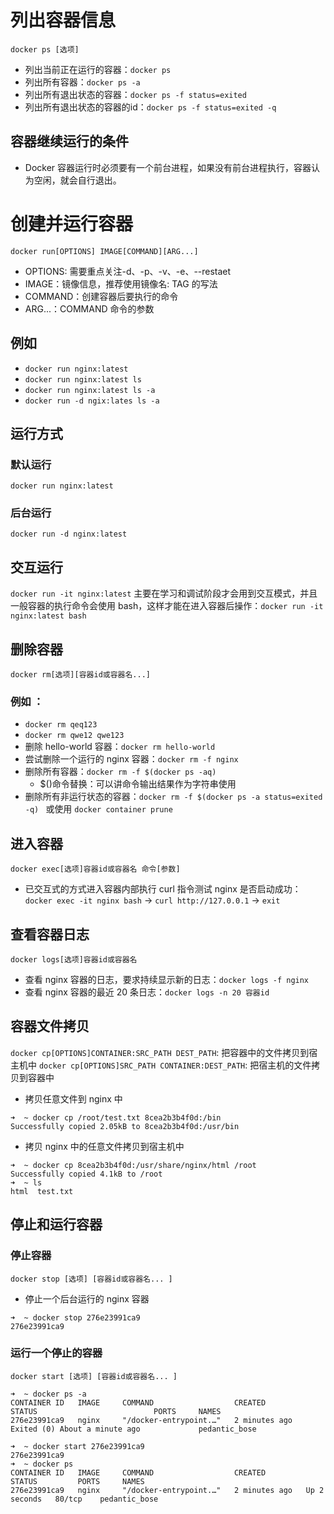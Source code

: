 # 列出容器信息
`docker ps [选项]`
- 列出当前正在运行的容器：`docker ps`
- 列出所有容器：`docker ps -a`
- 列出所有退出状态的容器：`docker ps -f status=exited`
- 列出所有退出状态的容器的id：`docker ps -f status=exited -q`
## 容器继续运行的条件
- Docker 容器运行时必须要有一个前台进程，如果没有前台进程执行，容器认为空闲，就会自行退出。
# 创建并运行容器
`docker run[OPTIONS] IMAGE[COMMAND][ARG...]`
- OPTIONS: 需要重点关注-d、-p、-v、-e、--restaet
- IMAGE：镜像信息，推荐使用镜像名: TAG 的写法
- COMMAND：创建容器后要执行的命令
- ARG...：COMMAND 命令的参数
## 例如
- `docker run nginx:latest`
- `docker run nginx:latest ls`
- `docker run nginx:latest ls -a`
- `docker run -d ngix:lates ls -a`
## 运行方式
### 默认运行
`docker run nginx:latest`
### 后台运行
`docker run -d nginx:latest`
## 交互运行
`docker run -it nginx:latest`
主要在学习和调试阶段才会用到交互模式，并且一般容器的执行命令会使用 bash，这样才能在进入容器后操作：`docker run -it nginx:latest bash`
## 删除容器
`docker rm[选项][容器id或容器名...]`
### 例如 ：
- `docker rm qeq123`
- `docker rm qwe12 qwe123`
- 删除 hello-world 容器：`docker rm hello-world `
- 尝试删除一个运行的 nginx 容器：`docker rm -f nginx`
- 删除所有容器：`docker rm -f $(docker ps -aq)`
	- $()命令替换：可以讲命令输出结果作为字符串使用
- 删除所有非运行状态的容器：`docker rm -f $(docker ps -a status=exited -q) ` 或使用 `docker container prune`
## 进入容器
`docker exec[选项]容器id或容器名 命令[参数]`
- 已交互式的方式进入容器内部执行 curl 指令测试 nginx 是否启动成功：`docker exec -it nginx bash` -> `curl http://127.0.0.1` -> `exit`
## 查看容器日志
`docker logs[选项]容器id或容器名 `
- 查看 nginx 容器的日志，要求持续显示新的日志：`docker logs -f nginx`
- 查看 nginx 容器的最近 20 条日志：`docker logs -n 20 容器id`
## 容器文件拷贝
`docker cp[OPTIONS]CONTAINER:SRC_PATH DEST_PATH`: 把容器中的文件拷贝到宿主机中
`docker cp[OPTIONS]SRC_PATH CONTAINER:DEST_PATH`: 把宿主机的文件拷贝到容器中
- 拷贝任意文件到 nginx 中
```shell
➜  ~ docker cp /root/test.txt 8cea2b3b4f0d:/bin            
Successfully copied 2.05kB to 8cea2b3b4f0d:/usr/bin
```
- 拷贝 nginx 中的任意文件拷贝到宿主机中
```shell
➜  ~ docker cp 8cea2b3b4f0d:/usr/share/nginx/html /root    
Successfully copied 4.1kB to /root                         
➜  ~ ls                                                    
html  test.txt
```
## 停止和运行容器
### 停止容器
`docker stop [选项] [容器id或容器名... ]`
- 停止一个后台运行的 nginx 容器
```shell
➜  ~ docker stop 276e23991ca9          
276e23991ca9
```
### 运行一个停止的容器
`docker start [选项] [容器id或容器名... ]`
```shell
➜  ~ docker ps -a                                          
CONTAINER ID   IMAGE     COMMAND                  CREATED         STATUS                          PORTS     NAMES     
276e23991ca9   nginx     "/docker-entrypoint.…"   2 minutes ago   Exited (0) About a minute ago             pedantic_bose 

➜  ~ docker start 276e23991ca9                             
276e23991ca9                                               
➜  ~ docker ps                                             
CONTAINER ID   IMAGE     COMMAND                  CREATED         STATUS         PORTS     NAMES                      
276e23991ca9   nginx     "/docker-entrypoint.…"   2 minutes ago   Up 2 seconds   80/tcp    pedantic_bose
```